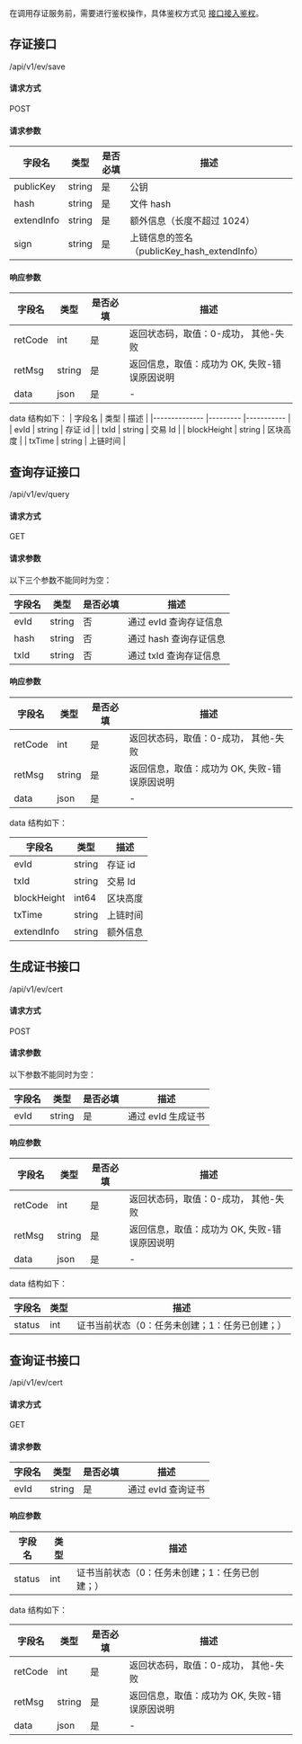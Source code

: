 
在调用存证服务前，需要进行鉴权操作，具体鉴权方式见 [接口接入鉴权](https://cloud.tencent.com/document/product/1543/73811)。

## 存证接口

/api/v1/ev/save

#### 请求方式

POST

#### 请求参数
|  字段名     	|  类型   	|  是否必填 	|  描述                                        	|
|-------------	|---------	|-----------	|----------------------------------------------	|
|  publicKey  	|  string 	|  是       	|  公钥                                        	|
|  hash       	|  string 	|  是       	|  文件 hash                                    	|
|  extendInfo 	|  string 	|  是       	|  额外信息（长度不超过 1024）                 	|
|  sign       	|  string 	|  是       	|  上链信息的签名（publicKey_hash_extendInfo） 	|

#### 响应参数

|  字段名  	|  类型   	|  是否必填 	|  描述                                        	|
|----------	|---------	|-----------	|----------------------------------------------	|
|  retCode 	|  int    	|  是       	|  返回状态码，取值：0-成功， 其他-失败        	|
|  retMsg  	|  string 	|  是       	|  返回信息，取值：成功为 OK, 失败-错误原因说明 	|
|  data    	|  json   	|  是       	|  -                                            	|

data 结构如下：
|  字段名      	|  类型   	|  描述     	|
|--------------	|---------	|-----------	|
|  evId        	|  string 	|  存证 id  	|
|  txId        	|  string 	|  交易 Id   	|
|  blockHeight 	|  string 	|  区块高度 	|
|  txTime      	|  string 	|  上链时间 	|

## 查询存证接口

/api/v1/ev/query

#### 请求方式

GET

#### 请求参数

以下三个参数不能同时为空：

|  字段名 	|  类型   	|  是否必填 	|  描述                   	|
|---------	|---------	|-----------	|-------------------------	|
|  evId   	|  string 	|  否       	|  通过 evId 查询存证信息 	|
|  hash   	|  string 	|  否       	|  通过 hash 查询存证信息 	|
|  txId   	|  string 	|  否       	|  通过 txId 查询存证信息 	|

#### 响应参数
|  字段名  	|  类型   	|  是否必填 	|  描述                                        	|
|----------	|---------	|-----------	|----------------------------------------------	|
|  retCode 	|  int    	|  是       	|  返回状态码，取值：0-成功， 其他-失败        	|
|  retMsg  	|  string 	|  是       	|  返回信息，取值：成功为 OK, 失败-错误原因说明 	|
|  data    	|  json   	|  是       	|         -                                     	|

data 结构如下：

|  字段名      	|  类型   	|  描述     	|
|--------------	|---------	|-----------	|
|  evId        	|  string 	|  存证 id  	|
|  txId        	|  string 	|  交易 Id   	|
|  blockHeight 	|  int64  	|  区块高度 	|
|  txTime      	|  string 	|  上链时间 	|
|  extendInfo  	|  string 	|  额外信息 	|

## 生成证书接口

/api/v1/ev/cert

#### 请求方式

POST

#### 请求参数

以下参数不能同时为空：

|  字段名 	|  类型   	|  是否必填 	|  描述                   	|
|---------	|---------	|-----------	|-------------------------	|
|  evId   	|  string 	|  是       	|  通过 evId 生成证书     	|

#### 响应参数

|  字段名  	|  类型   	|  是否必填 	|  描述                                        	|
|----------	|---------	|-----------	|----------------------------------------------	|
|  retCode 	|  int    	|  是       	|  返回状态码，取值：0-成功， 其他-失败        	|
|  retMsg  	|  string 	|  是       	|  返回信息，取值：成功为 OK, 失败-错误原因说明 	|
|  data    	|  json   	|  是       	|    -                                          	|

data 结构如下：

|  字段名 	|  类型 	|  描述                                           	|  
|---------	|-------	|-------------------------------------------------	|
|  status 	|  int  	|  证书当前状态（0：任务未创建；1：任务已创建；） 	|  

## 查询证书接口

/api/v1/ev/cert

#### 请求方式

GET

#### 请求参数

|  字段名 	|  类型   	|  是否必填 	|  描述               	|
|---------	|---------	|-----------	|---------------------	|
|  evId   	|  string 	|  是       	|  通过 evId 查询证书 	|

#### 响应参数

|  字段名 	|  类型 	|  描述                                           	|   	|
|---------	|-------	|-------------------------------------------------	|---	|
|  status 	|  int  	|  证书当前状态（0：任务未创建；1：任务已创建；） 	|   	|

data 结构如下：

|  字段名  	|  类型   	|  是否必填 	|  描述                                        	|
|----------	|---------	|-----------	|----------------------------------------------	|
|  retCode 	|  int    	|  是       	|  返回状态码，取值：0-成功， 其他-失败        	|
|  retMsg  	|  string 	|  是       	|  返回信息，取值：成功为 OK, 失败-错误原因说明 	|
|  data    	|  json   	|  是       	|      -                                        	|

